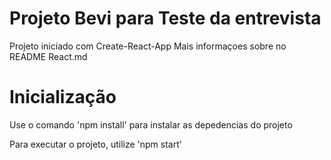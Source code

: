 # Projeto Bevi para Teste da entrevista

Projeto iniciado com Create-React-App
Mais informaçoes sobre no README React.md

# Inicialização

Use o comando 'npm install' para instalar as depedencias do projeto

Para executar o projeto, utilize 'npm start'

